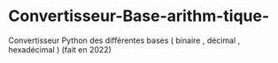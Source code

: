 # Convertisseur-Base-arithm-tique-
Convertisseur Python des différentes bases ( binaire , décimal , hexadécimal ) (fait en 2022) 

